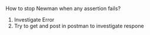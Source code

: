 How to stop Newman when any assertion fails?
1. Investigate Error
2. Try to get and post in postman to investigate respone